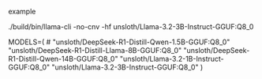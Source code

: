 
example

./build/bin/llama-cli -no-cnv -hf unsloth/Llama-3.2-3B-Instruct-GGUF:Q8_0


MODELS=(
    # "unsloth/DeepSeek-R1-Distill-Qwen-1.5B-GGUF:Q8_0"
    "unsloth/DeepSeek-R1-Distill-Llama-8B-GGUF:Q8_0" 
    "unsloth/DeepSeek-R1-Distill-Qwen-14B-GGUF:Q8_0"
    "unsloth/Llama-3.2-1B-Instruct-GGUF:Q8_0"
    "unsloth/Llama-3.2-3B-Instruct-GGUF:Q8_0"
)
